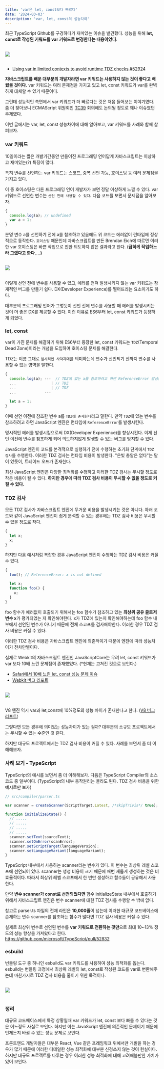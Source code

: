 ```yaml
---
title: 'var은 let, const보다 빠르다'
date: '2024-03-03'
description: 'var, let, const의 성능차이'
---
```


최근 TypeScript Github를 구경하다가 재미있는 이슈을 발견했다. 성능을 위해 **let, const로 작성된 키워드를 var 키워드로 변경한다는 내용이었다.**

<br/>
<img src="./javascript4.png"  />

<br/>
<br/>

- [Using var in limited contexts to avoid runtime TDZ checks #52924](https://github.com/microsoft/TypeScript/issues/52924)

**자바스크립트를 배운 대부분의 개발자라면 var 키워드는 사용하지 않는 것이 좋다고 배웠을 것이다.** var 키워드는 여러 문제점을 가지고 있고 let, const 키워드가 var를 완벽하게 대체할 수 있기 때문이다.

그런데 성능적인 측면에서 var 키워드가 더 빠르다는 것은 처음 들어보는 이야기였다. 좀 더 찾아보니 ECMAScript 위원회인 [TC39](https://github.com/tc39/notes/blob/main/meetings/2023-09/september-27.md#tdz-what-is-it-good-for) 회의에도 논의될 정도로 꽤나 이슈였던 주제였다.

이번 글에서는 var, let, const 성능차이에 대해 알아보고, var 키워드를 사례와 함께 살펴보자.

### var 키워드

10일이라는 짧은 개발기간동안 만들어진 프로그래밍 언어답게 자바스크립트는 이상하고 재미있는(?) 특징이 많다.

특히 변수를 선언하는 var 키워드는 스코프, 중복 선언 가능, 호이스팅 등 여러 문제점을 가지고 있다.

이 중 호이스팅은 다른 프로그래밍 언어 개발자가 보면 정말 이상하게 느낄 수 있다. var 키워드로 선언한 변수는 `선언 전에 사용할 수 있다`. 다음 코드를 보면서 문제점을 알아보자.

```js
{
  console.log(a); // undefined
  var a = 1;
}
```

분명 변수 a를 선언하기 전에 a를 참조하고 있음에도 위 코드는 에러없이 런타임에 정상적으로 동작한다. `호이스팅` 때문인데 자바스크립트를 만든 Brendan Eich에 따르면 이러한 var 호이스팅은 바쁜 작업으로 인한 의도하지 않은 결과라고 한다. (**급하게 작업하느라 그랬다고 한다....)**

<br/>
<img src="./javascript.png"  />

<br/>
<br/>

이렇게 선언 전에 변수를 사용할 수 있고, 에러를 전혀 발생시키지 않는 var 키워드는 잠재적인 버그를 만들기 쉽다. DX(Developer Experience)를 떨어뜨리는 요소이기도 하다.

대부분의 프로그래밍 언어가 그렇듯이 선언 전에 변수를 사용할 때 에러를 발생시키는 것이 더 좋은 DX를 제공할 수 있다. 이런 이유로 ES6부터 let, const 키워드가 등장하게 되었다.

### let, const

var이 가진 문제를 해결하기 위해 ES6부터 등장한 let, const 키워드는 `TDZ`(Temporal Dead Zone)이라는 개념을 도입하여 호이스팅 문제를 해결한다.

TDZ는 이름 그대로 `임시적인 사각지대`를 의미하는데 변수가 선언되기 전까지 변수를 사용할 수 없는 영역을 말한다.

```js
{
  console.log(a); ---  // TDZ에 있는 a를 참조하려고 하면 ReferenceError 발생한다
  ...                | // TDZ
  ...                | // TDZ
  ...             ---

  let a = 1;
}
```

이때 선언 이전에 참조한 변수 a를 `TDZ에 존재한다`라고 말한다. 만약 `TDZ`에 있는 변수를 참조하려고 하면 JavaScript 엔진은 런타임에 `ReferenceError`를 발생시킨다.

명시적인 에러를 발생시킴으로써 DX(Developer Experience)를 향상시킨다. 이제 선언 이전에 변수를 참조하게 되어 의도하지않게 발생할 수 있는 버그를 방지할 수 있다.

JavaScript 엔진이 코드를 본격적으로 실행하기 전에 수행하는 초기화 단계에서 `TDZ 검사`를 수행한다. 이러한 TDZ 검사는 런타임 비용이 발생한다. "은빛 총알은 없다"는 말이 있듯이, 트레이드 오프가 존재한다.

최신 JavaScript 엔진은 다양한 최적화를 수행하고 이러한 TDZ 검사는 무시할 정도로 작은 비용이 될 수 있다. **하지만 경우에 따라 TDZ 검사 비용이 무시할 수 없을 정도로 커질 수 있다.**

### TDZ 검사

모든 TDZ 검사가 자바스크립트 엔진에 무거운 비용을 발생시키는 것은 아니다. 아래 코드와 같이 JavaScript 엔진이 쉽게 분석할 수 있는 경우에는 TDZ 검사 비용은 무시할 수 있을 정도로 작다.

```js
{
  let x;
  x;
}
```

하지만 다음 예시처럼 복잡한 경우 JavaScript 엔진이 수행하는 TDZ 검사 비용은 커질 수 있다.

```js
{
  foo(); // ReferenceError: x is not defined

  let x;
  function foo() {
    x;
  }
}
```

foo 함수가 에러없이 호출되기 위해서는 foo 함수가 참조하고 있는 **최상위 공유 클로저 변수 x**가 평가되었는 지 확인해야한다. x가 TDZ에 있는지 확인해야하는데 foo 함수 내부에서 선언된 변수가 아니기 때문에 전체 스코프를 검사해야한다. 이러한 경우 TDZ 검사 비용은 커질 수 있다.

이러한 TDZ 검사 비용은 자바스크립트 엔진에 의존적이기 때문에 엔진에 따라 성능차이가 천차만별이다.

실제로 Webkit의 자바스크립트 엔진인 JavaScriptCore는 무려 let, const 키워드가 var 보다 10배 느린 문제점이 존재했었다. (\*현재는 고쳐진 것으로 보인다.)

- [Safari에서 10배 느린 let, const 성능 문제 이슈](https://github.com/evanw/esbuild/issues/478)
- [Webkit 버그 리포트](https://bugs.webkit.org/show_bug.cgi?id=199866)

<br/>
<img src="./javascript2.png"  />

<br/>
<br/>

V8 엔진 역시 var과 let,const에 10%정도의 성능 차이가 존재한다고 한다. ([V8 버그 리포트](https://bugs.chromium.org/p/v8/issues/detail?id=13723))

그렇다면 모든 경우에 의미있는 성능차이가 있는 걸까? 대부분의 소규모 프로젝트에서는 무시할 수 있는 수준인 것 같다.

하지만 대규모 프로젝트에서는 TDZ 검사 비용이 커질 수 있다. 사례를 보면서 좀 더 이해해보자.

### 사례 보기 - TypeScript

TypeScript의 예시를 보면서 좀 더 이해해보자. 다음은 TypeScript Compiler의 소스코드 중 일부이다. (TypeScript의 내부 동작원리는 몰라도 된다. TDZ 검사 비용을 위한 예시로만 보자)

```js
// src/compiler/parser.ts

var scanner = createScanner(ScriptTarget.Latest, /*skipTrivia*/ true);

function initializeState() {
  // .....
  // .....
  // .....
  // .....
  scanner.setText(sourceText);
  scanner.setOnError(scanError);
  scanner.setScriptTarget(languageVersion);
  scanner.setLanguageVariant(languageVariant);
}
```

TypeScript 내부에서 사용하는 scanner라는 변수가 있다. 이 변수는 최상위 레벨 스코프에 선언되어 있다. scanner는 생성 비용이 크기 때문에 매번 새롭게 생성하는 것은 비효율적이다. 따라서 최상위 레벨 스코프에서 한 번만 생성하고 함수들이 공유해서 사용한다.

만약 **변수 scanner가 const로 선언되었다면** 함수 initializeState 내부에서 호출하기 위해서 자바스크립트 엔진은 변수 scanner에 대한 TDZ 검사를 수행할 수 밖에 없다.

참고로 parser.ts 파일의 전체 라인은 **10,000줄**이 넘는데 이러한 대규모 코드베이스에 존재하는 변수 scanner를 참조하는 함수가 많다면 TDZ 검사 비용은 커질 수 있다.

실제로 최상위 변수로 선언된 변수를 **var 키워드로 전환하는 것만**으로 최대 10~13% 정도의 성능 향상을 가져왔다고 한다. https://github.com/microsoft/TypeScript/pull/52832

### esbuild

번들링 도구 중 하나인 esbuild도 var 키워드를 사용하여 성능 최적화를 돕는다.
esbuild는 번들링 과정에서 최상위 레벨의 let, const로 작성된 코드를 var로 변환해주는데 마찬가지로 TDZ 검사 비용을 줄이기 위한 목적이다.

<br/>
<img src="./javascript3.png"  />

<br/>
<br/>

### 정리

대규모 코드베이스에서 특정 상황일때 var 키워드가 let, const 보다 빠를 수 있다는 것은 어느정도 사실로 보인다. 하지만 이는 JavaScript 엔진에 의존적인 문제이기 때문에 언제든지 바뀔 수 있는 성능 문제로 보인다.

프론트엔드 개발자들은 대부분 React, Vue 같은 프레임워크 위에서만 개발을 하는 경우가 많기 때문에 이러한 디테일한 성능 최적화에 대부분 신경쓰지 않는 것이 현실이다. 하지만 대규모 프로젝트를 다루는 경우 이러한 성능 최적화에 대해 고려해볼만한 가치가 있어 보인다.
